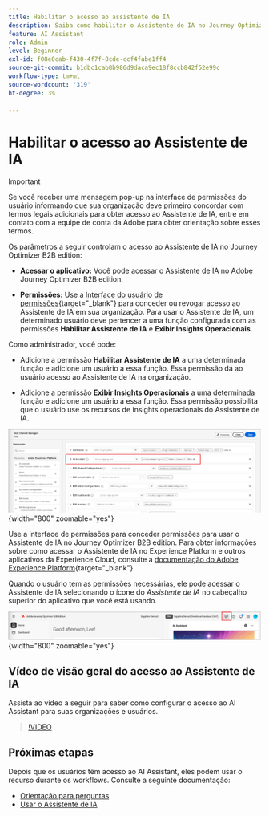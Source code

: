 ```yaml
---
title: Habilitar o acesso ao assistente de IA
description: Saiba como habilitar o Assistente de IA no Journey Optimizer B2B edition.
feature: AI Assistant
role: Admin
level: Beginner
exl-id: f08e0cab-f430-4f7f-8cde-ccf4fabe1ff4
source-git-commit: b1dbc1cab8b986d9daca9ec18f8ccb842f52e99c
workflow-type: tm+mt
source-wordcount: '319'
ht-degree: 3%

---
```


# Habilitar o acesso ao Assistente de IA

>[!IMPORTANT]
>
>Se você receber uma mensagem pop-up na interface de permissões do usuário informando que sua organização deve primeiro concordar com termos legais adicionais para obter acesso ao Assistente de IA, entre em contato com a equipe de conta da Adobe para obter orientação sobre esses termos.

Os parâmetros a seguir controlam o acesso ao Assistente de IA no Journey Optimizer B2B edition:

* **Acessar o aplicativo:** Você pode acessar o Assistente de IA no Adobe Journey Optimizer B2B edition.

* **Permissões:** Use a [Interface do usuário de permissões](https://experienceleague.adobe.com/en/docs/experience-platform/access-control/abac/permissions-ui/permissions){target="_blank"} para conceder ou revogar acesso ao Assistente de IA em sua organização. Para usar o Assistente de IA, um determinado usuário deve pertencer a uma função configurada com as permissões **Habilitar Assistente de IA** e **Exibir Insights Operacionais**.

Como administrador, você pode:

* Adicione a permissão **Habilitar Assistente de IA** a uma determinada função e adicione um usuário a essa função. Essa permissão dá ao usuário acesso ao Assistente de IA na organização.

* Adicione a permissão **Exibir Insights Operacionais** a uma determinada função e adicione um usuário a essa função. Essa permissão possibilita que o usuário use os recursos de insights operacionais do Assistente de IA.

![Atribuir permissões do Assistente de IA](./assets/ai-assistant-permissions.png){width="800" zoomable="yes"}

Use a interface de permissões para conceder permissões para usar o Assistente de IA no Journey Optimizer B2B edition. Para obter informações sobre como acessar o Assistente de IA no Experience Platform e outros aplicativos da Experience Cloud, consulte a [documentação do Adobe Experience Platform](https://experienceleague.adobe.com/en/docs/experience-platform/ai-assistant/access){target="_blank"}.

Quando o usuário tem as permissões necessárias, ele pode acessar o Assistente de IA selecionando o ícone do _Assistente de IA_ no cabeçalho superior do aplicativo que você está usando.

![Ícone do Assistente de IA no cabeçalho do aplicativo](./assets/ai-assistant-icon-header.png){width="800" zoomable="yes"}

## Vídeo de visão geral do acesso ao Assistente de IA

Assista ao vídeo a seguir para saber como configurar o acesso ao AI Assistant para suas organizações e usuários.

>[!VIDEO](https://video.tv.adobe.com/v/3436470/?learn=on)

## Próximas etapas

Depois que os usuários têm acesso ao AI Assistant, eles podem usar o recurso durante os workflows. Consulte a seguinte documentação:

* [Orientação para perguntas](./question-guidance.md)
* [Usar o Assistente de IA](./use-ai-assistant.md)
